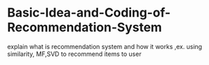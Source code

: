 # Basic-Idea-and-Coding-of-Recommendation-System
explain what is recommendation system and how it works ,ex. using similarity, MF,SVD to recommend items to user
